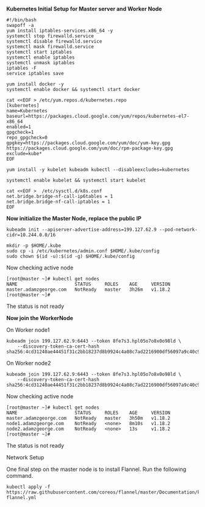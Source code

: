 
**Kubernetes Initial Setup for Master server and Worker Node**

```
#!/bin/bash
swapoff -a
yum install iptables-services.x86_64 -y
systemctl stop firewalld.service
systemctl disable firewalld.service
systemctl mask firewalld.service
systemctl start iptables
systemctl enable iptables
systemctl unmask iptables
iptables -F
service iptables save

yum install docker -y
systemctl enable docker && systemctl start docker

cat <<EOF > /etc/yum.repos.d/kubernetes.repo
[kubernetes]
name=Kubernetes
baseurl=https://packages.cloud.google.com/yum/repos/kubernetes-el7-x86_64
enabled=1
gpgcheck=1
repo_gpgcheck=0
gpgkey=https://packages.cloud.google.com/yum/doc/yum-key.gpg https://packages.cloud.google.com/yum/doc/rpm-package-key.gpg
exclude=kube*
EOF

yum install -y kubelet kubeadm kubectl --disableexcludes=kubernetes

systemctl enable kubelet && systemctl start kubelet

cat <<EOF >  /etc/sysctl.d/k8s.conf
net.bridge.bridge-nf-call-ip6tables = 1
net.bridge.bridge-nf-call-iptables = 1
EOF
```

**Now initialize the Master Node, replace the public IP**


```
kubeadm init --apiserver-advertise-address=199.127.62.9 --pod-network-cidr=10.244.0.0/16 

mkdir -p $HOME/.kube
sudo cp -i /etc/kubernetes/admin.conf $HOME/.kube/config
sudo chown $(id -u):$(id -g) $HOME/.kube/config
```

Now checking active node


```
[root@master ~]# kubectl get nodes
NAME                     STATUS     ROLES    AGE     VERSION
master.adamzgeorge.com   NotReady   master   3h26m   v1.18.2
[root@master ~]#
```
The status is not ready

**Now join the WorkerNode**


On Worker node1


```
kubeadm join 199.127.62.9:6443 --token 8fe7s3.hpl05o7o8x0o98ld \
    --discovery-token-ca-cert-hash sha256:4cd31240ae44451f31c2bb18237d8b9924c4a08c7ad2216900df56097a9c40c9
```

On Worker node2

```
kubeadm join 199.127.62.9:6443 --token 8fe7s3.hpl05o7o8x0o98ld \
    --discovery-token-ca-cert-hash sha256:4cd31240ae44451f31c2bb18237d8b9924c4a08c7ad2216900df56097a9c40c9
```

Now checking active node

```
[root@master ~]# kubectl get nodes
NAME                     STATUS     ROLES    AGE     VERSION
master.adamzgeorge.com   NotReady   master   3h50m   v1.18.2
node1.adamzgeorge.com    NotReady   <none>   8m10s   v1.18.2
node2.adamzgeorge.com    NotReady   <none>   13s     v1.18.2
[root@master ~]#

```

The status is not ready


Network Setup


One final step on the master node is to install Flannel. Run the following command.

```
kubectl apply -f https://raw.githubusercontent.com/coreos/flannel/master/Documentation/kube-flannel.yml
```